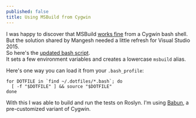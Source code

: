 ```yaml
---
published: false
title: Using MSBuild from Cygwin
---
```

I was happy to discover that MSBuild [works fine](https://generally.wordpress.com/2006/11/28/building-visual-studio-solutions-using-msbuild-in-cygwin/) from a Cygwin bash shell. But the solution shared by Mangesh needed a little refresh for Visual Studio 2015.  
So here's the [updated bash script](https://github.com/jcouv/dotfiles/blob/master/vs2015.bash).  
It sets a few environment variables and creates a lowercase `msbuild` alias. 

Here's one way you can load it from your `.bash_profile`:  

    for DOTFILE in `find ~/.dotfiles/*.bash`; do
      [ -f "$DOTFILE" ] && source "$DOTFILE"
    done

With this I was able to build and run the tests on Roslyn. I'm using [Babun](http://babun.github.io/), a pre-customized variant of Cygwin.
